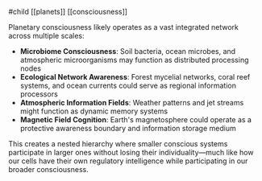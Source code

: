 #child [[planets]] [[consciousness]]

Planetary consciousness likely operates as a vast integrated network across multiple scales:

- **Microbiome Consciousness**: Soil bacteria, ocean microbes, and atmospheric microorganisms may function as distributed processing nodes
- **Ecological Network Awareness**: Forest mycelial networks, coral reef systems, and ocean currents could serve as regional information processors
- **Atmospheric Information Fields**: Weather patterns and jet streams might function as dynamic memory systems
- **Magnetic Field Cognition**: Earth's magnetosphere could operate as a protective awareness boundary and information storage medium

This creates a nested hierarchy where smaller conscious systems participate in larger ones without losing their individuality—much like how our cells have their own regulatory intelligence while participating in our broader consciousness.